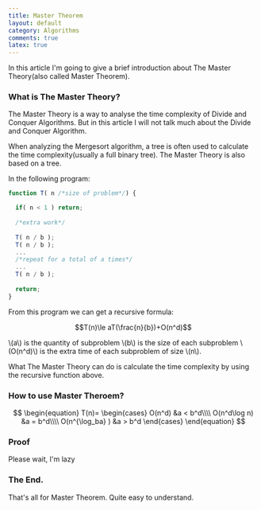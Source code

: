 ```yaml
---
title: Master Theorem
layout: default
category: Algorithms
comments: true
latex: true
---
```



In this article I'm going to give a brief introduction about The Master Theory(also called Master Theorem).

### What is The Master Theory?

The Master Theory is a way to analyse the time complexity of Divide and Conquer Algorithms. But in this article I will not talk much about the Divide and Conquer Algorithm.

When analyzing the Mergesort algorithm, a tree is often used to calculate the time complexity(usually a full binary tree). The Master Theory is also based on a tree.

In the following program:

```javascript
function T( n /*size of problem*/) {

  if( n < 1 ) return;
  
  /*extra work*/
  
  T( n / b );
  T( n / b );
  ...
  /*repeat for a total of a times*/
  ...
  T( n / b );
   
  return;
}
```

From this program we can get a recursive formula:

$$T(n)\le aT(\frac{n}{b})+O(n^d)$$

  \\(a\\) is the quantity of subproblem
  \\(b\\) is the size of each subproblem
  \\(O(n^d)\\) is the extra time of each subproblem of size \\(n\\). 

What The Master Theory can do is calculate the time complexity by using the recursive function above.

### How to use Master Theroem?

$$
\begin{equation}
  T(n)=
  \begin{cases}
    O(n^d) &a < b^d\\\\
    O(n^d\log n) &a = b^d\\\\
    O(n^{\log_ba} ) &a > b^d
  \end{cases}
\end{equation}
$$


### Proof

Please wait, I'm lazy

### The End.

That's all for Master Theorem. Quite easy to understand.
